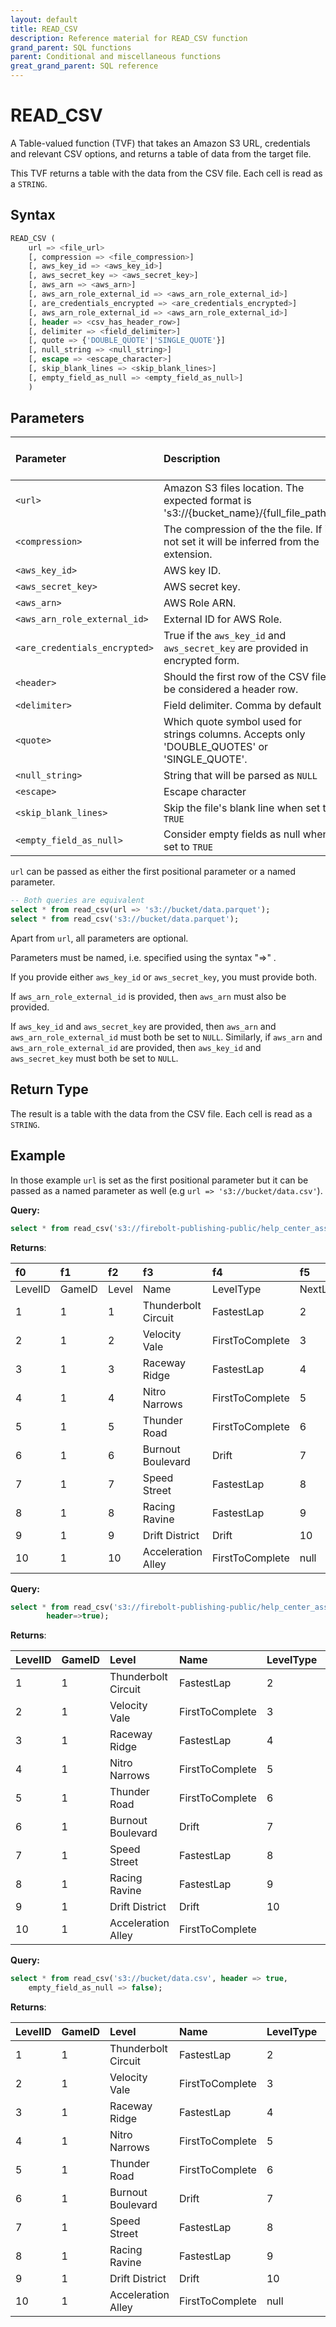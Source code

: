 ```yaml
---
layout: default
title: READ_CSV
description: Reference material for READ_CSV function
grand_parent: SQL functions
parent: Conditional and miscellaneous functions
great_grand_parent: SQL reference
---
```


# READ_CSV

A Table-valued function (TVF) that takes an Amazon S3 URL, credentials and relevant CSV options, and returns a table of data from the target file.

This TVF returns a table with the data from the CSV file. Each cell is read as a `STRING`.

## Syntax

```sql
READ_CSV ( 
    url => <file_url>
    [, compression => <file_compression>]
    [, aws_key_id => <aws_key_id>]
    [, aws_secret_key => <aws_secret_key>]
    [, aws_arn => <aws_arn>]
    [, aws_arn_role_external_id => <aws_arn_role_external_id>]
    [, are_credentials_encrypted => <are_credentials_encrypted>]
    [, aws_arn_role_external_id => <aws_arn_role_external_id>]
    [, header => <csv_has_header_row>]
    [, delimiter => <field_delimiter>]
    [, quote => {'DOUBLE_QUOTE'|'SINGLE_QUOTE'}]
    [, null_string => <null_string>]
    [, escape => <escape_character>]
    [, skip_blank_lines => <skip_blank_lines>]
    [, empty_field_as_null => <empty_field_as_null>]
    )
```

## Parameters

| Parameter                     | Description                                                                                      | Supported input types |
|:------------------------------|:-------------------------------------------------------------------------------------------------|:----------------------|
| `<url>`                       | Amazon S3 files location. The expected format is 's3://{bucket_name}/{full_file_path}'.          | `TEXT`                |
| `<compression>`               | The compression of the the file. If is not set it will be inferred from the extension.           | `TEXT`                |
| `<aws_key_id>`                | AWS key ID.                                                                                      | `TEXT`                |
| `<aws_secret_key>`            | AWS secret key.                                                                                  | `TEXT`                |
| `<aws_arn>`                   | AWS Role ARN.                                                                                    | `TEXT`                |
| `<aws_arn_role_external_id>`  | External ID for AWS Role.                                                                        | `TEXT`                |
| `<are_credentials_encrypted>` | True if the `aws_key_id` and `aws_secret_key` are provided in encrypted form.                    | `BOOL`                |
| `<header>`                    | Should the first row of the CSV file be considered a header row.                                 | `TEXT`                |
| `<delimiter>`                 | Field delimiter. Comma by default `,`                                                            | `TEXT`                |
| `<quote>`                     | Which quote symbol used for strings columns. Accepts only 'DOUBLE_QUOTES' or 'SINGLE_QUOTE'.     | `TEXT`                |
| `<null_string>`               | String that will be parsed as `NULL`                                                             | `TEXT`                |
| `<escape>`                    | Escape character                                                                                 | `TEXT`                |
| `<skip_blank_lines>`          | Skip the file's blank line when set to `TRUE`                                                    | `BOOL`                |
| `<empty_field_as_null>`       | Consider empty fields as null when set to `TRUE`                                                 | `BOOL`                |

`url` can be passed as either the first positional parameter or a named parameter.

```sql
-- Both queries are equivalent
select * from read_csv(url => 's3://bucket/data.parquet');
select * from read_csv('s3://bucket/data.parquet');
```

Apart from `url`, all parameters are optional. 

Parameters must be named, i.e. specified using the syntax "=>" .

If you provide either `aws_key_id` or `aws_secret_key`, you must provide both.

If `aws_arn_role_external_id` is provided, then `aws_arn` must also be provided.

If `aws_key_id` and `aws_secret_key` are provided, then `aws_arn` and `aws_arn_role_external_id` must both be set to `NULL`. Similarly, if `aws_arn` and `aws_arn_role_external_id` are provided, then `aws_key_id` and `aws_secret_key` must both be set to `NULL`.

## Return Type

The result is a table with the data from the CSV file. Each cell is read as a `STRING`.

## Example

In those example `url` is set as the first positional parameter but it can be passed as a named parameter as well (e.g `url => 's3://bucket/data.csv'`).

**Query:**
```sql
select * from read_csv('s3://firebolt-publishing-public/help_center_assets/firebolt_sample_dataset/levels.csv');
```
**Returns**:

| f0 | f1 | f2 | f3 | f4 | f5 | f6 | f7 | f8 | f9 |
|:----|:----|:----|:----|:----|:----|:----|:----|:----|:----|
| LevelID | GameID | Level | Name | LevelType | NextLevel | MinPointsToPass | MaxPoints | NumberOfLaps |
| 1 | 1 | 1 | Thunderbolt Circuit | FastestLap | 2 | 5 | 20 | 5 |
| 2 | 1 | 2 | Velocity Vale | FirstToComplete | 3 | 15 | 30 | 10 |
| 3 | 1 | 3 | Raceway Ridge | FastestLap | 4 | 25 | 40 | 20 |
| 4 | 1 | 4 | Nitro Narrows | FirstToComplete | 5 | 60 | 100 | 10 |
| 5 | 1 | 5 | Thunder Road | FirstToComplete | 6 | 80 | 150 | 15 |
| 6 | 1 | 6 | Burnout Boulevard | Drift | 7 | 50 | 80 | 8 |
| 7 | 1 | 7 | Speed Street | FastestLap | 8 | 40 | 70 | 7 |
| 8 | 1 | 8 | Racing Ravine | FastestLap | 9 | 60 | 100 | 20 |
| 9 | 1 | 9 | Drift District | Drift | 10 | 100 | 250 | 25 |
| 10 | 1 | 10 | Acceleration Alley | FirstToComplete | null | 200 | 500 | 50 |


**Query:**
```sql
select * from read_csv('s3://firebolt-publishing-public/help_center_assets/firebolt_sample_dataset/levels.csv', 
        header=>true);
```
**Returns**:

| LevelID | GameID | Level              | Name                | LevelType       | NextLevel | MinPointsToPass | MaxPoints | NumberOfLaps |
|:------- |:------ |:------------------ |:------------------- |:--------------- |:--------- |:--------------- |:--------- |:------------ |
| 1  | 1 | Thunderbolt Circuit | FastestLap       | 2 | 5  | 20 | 5  | 20 |
| 2  | 1 | Velocity Vale      | FirstToComplete  | 3 | 15 | 30 | 10 | 10 |
| 3  | 1 | Raceway Ridge      | FastestLap       | 4 | 25 | 40 | 20 | 20 |
| 4  | 1 | Nitro Narrows      | FirstToComplete  | 5 | 60 | 100| 10 | 10 |
| 5  | 1 | Thunder Road       | FirstToComplete  | 6 | 80 | 150| 15 | 15 |
| 6  | 1 | Burnout Boulevard  | Drift            | 7 | 50 | 80 | 8  | 8  |
| 7  | 1 | Speed Street       | FastestLap       | 8 | 40 | 70 | 7  | 7  |
| 8  | 1 | Racing Ravine      | FastestLap       | 9 | 60 | 100| 20 | 20 |
| 9  | 1 | Drift District     | Drift            | 10| 100| 250| 25 | 25 |
| 10 | 1 | Acceleration Alley | FirstToComplete  |   | 200| 500| 50 | 50 |


**Query:**
```sql
select * from read_csv('s3://bucket/data.csv', header => true,
    empty_field_as_null => false);
```
**Returns**:

| LevelID | GameID | Level              | Name                | LevelType       | NextLevel | MinPointsToPass | MaxPoints | NumberOfLaps |
|:------- |:------ |:------------------ |:------------------- |:--------------- |:--------- |:--------------- |:--------- |:------------ |
| 1       | 1      | Thunderbolt Circuit| FastestLap          | 2               | 5         | 20              | 5         | 20           |
| 2       | 1      | Velocity Vale      | FirstToComplete     | 3               | 15        | 30              | 10        | 10           |
| 3       | 1      | Raceway Ridge      | FastestLap          | 4               | 25        | 40              | 20        | 20           |
| 4       | 1      | Nitro Narrows      | FirstToComplete     | 5               | 60        | 100             | 10        | 10           |
| 5       | 1      | Thunder Road       | FirstToComplete     | 6               | 80        | 150             | 15        | 15           |
| 6       | 1      | Burnout Boulevard  | Drift               | 7               | 50        | 80              | 8         | 8            |
| 7       | 1      | Speed Street       | FastestLap          | 8               | 40        | 70              | 7         | 7            |
| 8       | 1      | Racing Ravine      | FastestLap          | 9               | 60        | 100             | 20        | 20           |
| 9       | 1      | Drift District     | Drift               | 10              | 100       | 250             | 25        | 25           |
| 10      | 1      | Acceleration Alley | FirstToComplete     | null            | 200       | 500             | 50        | 50           |
